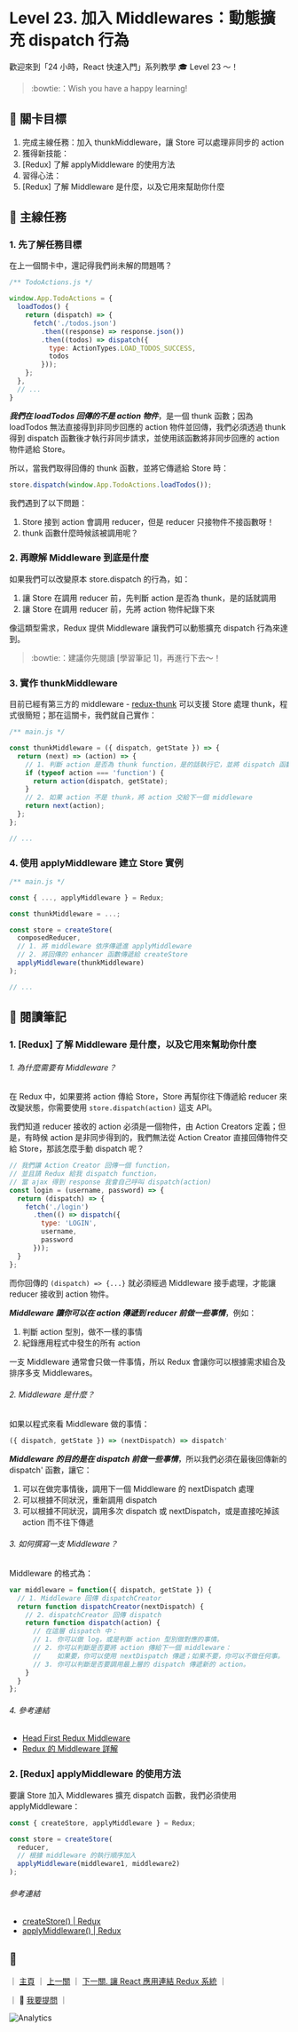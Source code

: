 # Level 23. 加入 Middlewares：動態擴充 dispatch 行為

歡迎來到「24 小時，React 快速入門」系列教學 :mortar_board: Level 23 ～！
> :bowtie:：Wish you have a happy learning!


## :checkered_flag: 關卡目標

1. 完成主線任務：加入 thunkMiddleware，讓 Store 可以處理非同步的 action
2. 獲得新技能：
  1. [Redux] 了解 applyMiddleware 的使用方法
3. 習得心法：
  1. [Redux] 了解 Middleware 是什麼，以及它用來幫助你什麼


## :triangular_flag_on_post: 主線任務

### 1. 先了解任務目標

在上一個關卡中，還記得我們尚未解的問題嗎？

```js
/** TodoActions.js */

window.App.TodoActions = {
  loadTodos() {
    return (dispatch) => {
      fetch('./todos.json')
        .then((response) => response.json())
        .then((todos) => dispatch({
          type: ActionTypes.LOAD_TODOS_SUCCESS,
          todos
        }));
    };
  },
  // ...
}
```

***我們在 loadTodos 回傳的不是 action 物件***，是一個 thunk 函數；因為 loadTodos 無法直接得到非同步回應的 action 物件並回傳，我們必須透過 thunk 得到 dispatch 函數後才執行非同步請求，並使用該函數將非同步回應的 action 物件遞給 Store。

所以，當我們取得回傳的 thunk 函數，並將它傳遞給 Store 時：

```js
store.dispatch(window.App.TodoActions.loadTodos());
```

我們遇到了以下問題：

1. Store 接到 action 會調用 reducer，但是 reducer 只接物件不接函數呀！
2. thunk 函數什麼時候該被調用呢？

### 2. 再瞭解 Middleware 到底是什麼

如果我們可以改變原本 store.dispatch 的行為，如：

1. 讓 Store 在調用 reducer 前，先判斷 action 是否為 thunk，是的話就調用
2. 讓 Store 在調用 reducer 前，先將 action 物件紀錄下來

像這類型需求，Redux 提供 Middleware 讓我們可以動態擴充 dispatch 行為來達到。

> :bowtie:：建議你先閱讀 [學習筆記 1]，再進行下去～！

### 3. 實作 thunkMiddleware

目前已經有第三方的 middleware - [redux-thunk](https://github.com/gaearon/redux-thunk) 可以支援 Store 處理 thunk，程式很簡短；那在這關卡，我們就自己實作：

```js
/** main.js */

const thunkMiddleware = ({ dispatch, getState }) => {
  return (next) => (action) => {
    // 1. 判斷 action 是否為 thunk function，是的話執行它，並將 dispatch 函數傳進去
    if (typeof action === 'function') {
      return action(dispatch, getState);
    }
    // 2. 如果 action 不是 thunk，將 action 交給下一個 middleware
    return next(action);
  };
};

// ...
```

### 4. 使用 applyMiddleware 建立 Store 實例

```js
/** main.js */

const { ..., applyMiddleware } = Redux;

const thunkMiddleware = ...;

const store = createStore(
  composedReducer,
  // 1. 將 middleware 依序傳遞進 applyMiddleware
  // 2. 將回傳的 enhancer 函數傳遞給 createStore
  applyMiddleware(thunkMiddleware)
);

// ...
```


## :book: 閱讀筆記

### 1. [Redux] 了解 Middleware 是什麼，以及它用來幫助你什麼

###### 1. 為什麼需要有 Middleware？

在 Redux 中，如果要將 action 傳給 Store，Store 再幫你往下傳遞給 reducer 來改變狀態，你需要使用 `store.dispatch(action)` 這支 API。

我們知道 reducer 接收的 action 必須是一個物件，由 Action Creators 定義；但是，有時候 action 是非同步得到的，我們無法從 Action Creator 直接回傳物件交給 Store，那該怎麼手動 dispatch 呢？

```js
// 我們讓 Action Creator 回傳一個 function，
// 並且請 Redux 給我 dispatch function，
// 當 ajax 得到 response 我會自己呼叫 dispatch(action)
const login = (username, password) => {
  return (dispatch) => {
    fetch('./login')
      .then(() => dispatch({
        type: 'LOGIN',
        username,
        password
      }));
  }
};
```

而你回傳的 `(dispatch) => {...}` 就必須經過 Middleware 接手處理，才能讓 reducer 接收到 action 物件。

***Middleware 讓你可以在 action 傳遞到 reducer 前做一些事情***，例如：

1. 判斷 action 型別，做不一樣的事情
2. 紀錄應用程式中發生的所有 action

一支 Middleware 通常會只做一件事情，所以 Redux 會讓你可以根據需求組合及排序多支 Middlewares。

###### 2. Middleware 是什麼？

如果以程式來看 Middleware 做的事情：

```js
({ dispatch, getState }) => (nextDispatch) => dispatch'
```

***Middleware 的目的是在 dispatch 前做一些事情***，所以我們必須在最後回傳新的 dispatch' 函數，讓它：

1. 可以在做完事情後，調用下一個 Middleware 的 nextDispatch 處理
2. 可以根據不同狀況，重新調用 dispatch
3. 可以根據不同狀況，調用多次 dispatch 或 nextDispatch，或是直接吃掉該 action 而不往下傳遞

###### 3. 如何撰寫一支 Middleware？

Middleware 的格式為：

```js
var middleware = function({ dispatch, getState }) {
  // 1. Middleware 回傳 dispatchCreator
  return function dispatchCreator(nextDispatch) {
    // 2. dispatchCreator 回傳 dispatch
    return function dispatch(action) {
      // 在這層 dispatch 中：
      // 1. 你可以做 log，或是判斷 action 型別做對應的事情。
      // 2. 你可以判斷是否要將 action 傳給下一個 middleware：
      //    如果要，你可以使用 nextDispatch 傳遞；如果不要，你可以不做任何事。
      // 3. 你可以判斷是否要調用最上層的 dispatch 傳遞新的 action。
    }
  }
};
```

###### 4. 參考連結

- [Head First Redux Middleware](https://gist.github.com/shiningjason1989/43643b3607c6acf7b47f7afc52033e2c)
- [Redux 的 Middleware 詳解](http://huli.logdown.com/posts/294284-javascript-redux-middleware-details-tutorial)

### 2. [Redux] applyMiddleware 的使用方法

要讓 Store 加入 Middlewares 擴充 dispatch 函數，我們必須使用 applyMiddleware：

```js
const { createStore, applyMiddleware } = Redux;

const store = createStore(
  reducer,
  // 根據 middleware 的執行順序加入
  applyMiddleware(middleware1, middleware2)
);
```

###### 參考連結

- [createStore() | Redux](https://github.com/reactjs/redux/blob/master/docs/api/createStore.md)
- [applyMiddleware() | Redux](https://github.com/reactjs/redux/blob/master/docs/api/applyMiddleware.md)


## :rocket:

｜ [主頁](../../../) ｜ [上一關](../level-22_redux-actions) ｜ [下一關. 讓 React 應用連結 Redux 系統](../level-24_react-redux) ｜

｜ :raising_hand: [我要提問](https://github.com/shiningjason1989/react-quick-tutorial/issues/new) ｜


![Analytics](https://shining-ga-beacon.appspot.com/UA-77436651-1/level-23_redux-middlewares?pixel)
